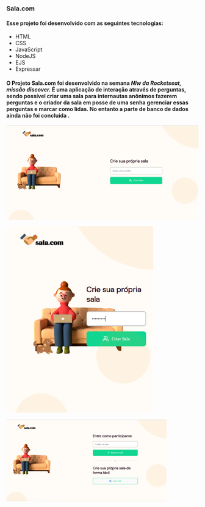 
### Sala.com
#### Esse projeto foi desenvolvido com as seguintes tecnologias:

- HTML
- CSS
- JavaScript
- NodeJS
- EJS
- Expressar

#### O Projeto Sala.com foi desenvolvido na semana <i>Nlw da Rocketseat, missão discover.</i> É uma aplicação de interação através de perguntas, sendo possível criar uma sala para internautas anônimos fazerem perguntas e o criador da sala em posse de uma senha gerenciar essas perguntas e marcar como lidas. No entanto a parte de banco de dados ainda não foi concluída .


![sala.com](https://github.com/RafaelaMotta/nlw-rocktseat/blob/branch-padr%C3%A3o/sala03.PNG)

![sala.com](https://github.com/RafaelaMotta/nlw-rocktseat/blob/branch-padr%C3%A3o/sala3.PNG)

![sala.com](https://github.com/RafaelaMotta/nlw-rocktseat/blob/branch-padr%C3%A3o/sala.PNG)


